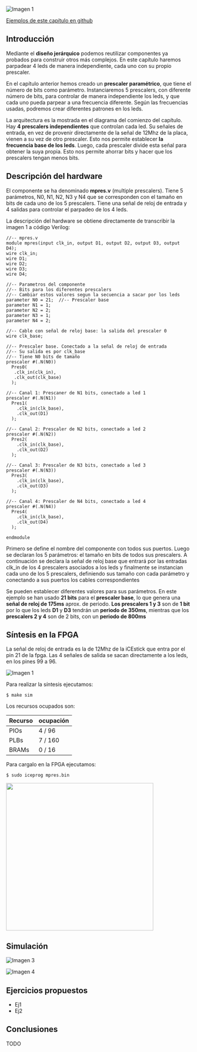 ![Imagen 1](https://github.com/Obijuan/open-fpga-verilog-tutorial/raw/master/tutorial/T06-multiples-prescalers/images/mpres-1.png)

[Ejemplos de este capítulo en github](https://github.com/Obijuan/open-fpga-verilog-tutorial/tree/master/tutorial/T06-multiples-prescalers)

## Introducción
Mediante el **diseño jerárquico** podemos reutilizar componentes ya probados para construir otros más complejos. En este capítulo haremos parpadear 4 leds de manera independiente, cada uno con su propio prescaler.

  En el capítulo anterior hemos creado un **prescaler paramétrico**, que tiene el número de bits como parámetro. Instanciaremos 5 prescalers, con diferente número de bits, para controlar de manera independiente los leds, y que cada uno pueda parpear a una frecuencia diferente. Según las frecuencias usadas, podremos crear diferentes patrones en los leds.

  La arquitectura es la mostrada en el diagrama del comienzo del capítulo. Hay **4 prescalers independientes** que controlan cada led. Su señales de entrada, en vez de provenir directamente de la señal de 12Mhz de la placa, vienen a su vez de otro prescaler. Esto nos permite establecer **la frecuencia base de los leds**. Luego, cada prescaler divide esta señal para obtener la suya propia. Esto nos permite ahorrar bits y hacer que los prescalers tengan menos bits.

## Descripción del hardware

El componente se ha denominado **mpres.v** (multiple prescalers). Tiene 5 parámetros, N0, N1, N2, N3 y N4 que se corresponden con el tamaño en bits de cada uno de los 5 prescalers. Tiene una señal de reloj de entrada y 4 salidas para controlar el parpadeo de los 4 leds.

La descripción del hardware se obtiene directamente de transcribir la imagen 1 a código Verilog:

    //-- mpres.v
    module mpres(input clk_in, output D1, output D2, output D3, output D4);
    wire clk_in;
    wire D1;
    wire D2;
    wire D3;
    wire D4;
    
    //-- Parametros del componente
    //-- Bits para los diferentes prescalers
    //-- Cambiar estos valores segun la secuencia a sacar por los leds
    parameter N0 = 21;  //-- Prescaler base
    parameter N1 = 1;
    parameter N2 = 2;
    parameter N3 = 1;
    parameter N4 = 2;
    
    //-- Cable con señal de reloj base: la salida del prescaler 0
    wire clk_base;
    
    //-- Prescaler base. Conectado a la señal de reloj de entrada
    //-- Su salida es por clk_base
    //-- Tiene N0 bits de tamaño
    prescaler #(.N(N0))  
      Pres0(
       .clk_in(clk_in),
       .clk_out(clk_base)
      );
    
    //-- Canal 1: Prescaner de N1 bits, conectado a led 1
    prescaler #(.N(N1))
      Pres1(
        .clk_in(clk_base),
        .clk_out(D1)
      );
    
    //-- Canal 2: Prescaler de N2 bits, conectado a led 2
    prescaler #(.N(N2))
      Pres2(
        .clk_in(clk_base),
        .clk_out(D2)
      );
    
    //-- Canal 3: Prescaler de N3 bits, conectado a led 3
    prescaler #(.N(N3))
      Pres3(
        .clk_in(clk_base),
        .clk_out(D3)
      );
    
    //-- Canal 4: Prescaler de N4 bits, conectado a led 4
    prescaler #(.N(N4))
      Pres4(
        .clk_in(clk_base),
        .clk_out(D4)
      );
    
    endmodule

Primero se define el nombre del componente con todos sus puertos. Luego se declaran los 5 parámetros: el tamaño en bits de todos sus prescalers. A continuación se declara la señal de reloj base que entrará por las entradas clk_in de los 4 prescalers asociados a los leds y finalmente se instancian cada uno de los 5 prescalers, definiendo sus tamaño con cada parámetro y conectando a sus puertos los cables correspondientes

Se pueden establecer diferentes valores para sus parámetros. En este ejemplo se han usado **21 bits** para el **prescaler base**, lo que genera una **señal de reloj de 175ms** aprox. de periodo. **Los prescalers 1 y 3** son de **1 bit** por lo que los leds **D1** y **D3** tendrán un **periodo de 350ms**, mientras que los **prescalers 2 y 4** son de 2 bits, con un **periodo de 800ms**

## Síntesis en la FPGA

La señal de reloj de entrada es la de 12Mhz de la iCEstick que entra por el pin 21 de la fpga. Las 4 señales de salida se sacan directamente a los leds, en los pines 99 a 96.

![Imagen 1](https://github.com/Obijuan/open-fpga-verilog-tutorial/raw/master/tutorial/T06-multiples-prescalers/images/mpres-1.png)

Para realizar la síntesis ejecutamos:

    $ make sim

Los recursos ocupados son:

| Recurso  | ocupación
|----------|-----------
|PIOs      | 4 / 96
|PLBs      | 7 / 160
|BRAMs     | 0 / 16

Para cargalo en la FPGA ejecutamos:

    $ sudo iceprog mpres.bin

<img src="" width="400" align="center">

## Simulación

![Imagen 3]()

![Imagen 4]()

## Ejercicios propuestos
* Ej1
* Ej2

## Conclusiones
TODO






